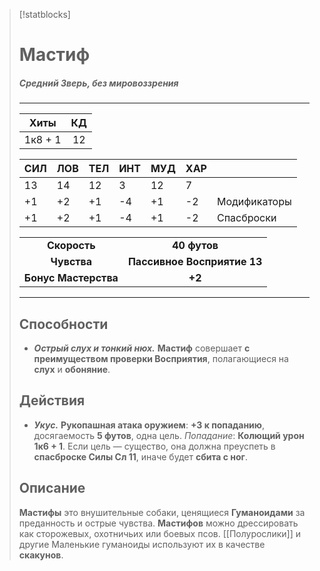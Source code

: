 >[!statblocks]
># Мастиф
>##### Средний Зверь, без мировоззрения
>---
>| Хиты | КД |
>| :---: | :---: |
>| 1к8 + 1 | 12 |
>
>| **СИЛ** | **ЛОВ** | **ТЕЛ** | **ИНТ** | **МУД** | **ХАР** | |
>| ------ | ------- | ------ | ------ | ------- | ------ | ------ |
>| 13 | 14 | 12 | 3 | 12 | 7 | |
>| +1 | +2 | +1 | -4 | +1 | -2 | Модификаторы |
>| +1 | +2 | +1 | -4 | +1 | -2 | Спасброски |
>
>| | |
>| :---: | :---: |
>| **Скорость** | **40 футов** |
>| **Чувства** | **Пассивное Восприятие 13** |
>| **Бонус Мастерства** | **+2** |
>---
>## Способности
>- _**Острый слух и тонкий нюх.**_ **Мастиф** совершает **с преимуществом проверки Восприятия**, полагающиеся на **слух** и **обоняние**.
> ## Действия
>- _**Укус.**_ **Рукопашная атака оружием**: **+3 к попаданию**, досягаемость **5 футов**, одна цель. _Попадание_: **Колющий урон 1к6 + 1**. Если цель — существо, она должна преуспеть в **спасброске Силы Сл 11**, иначе будет **сбита с ног**.
>## Описание
>**Мастифы** это внушительные собаки, ценящиеся **Гуманоидами** за преданность и острые чувства. **Мастифов** можно дрессировать как сторожевых, охотничьих или боевых псов. [[Полурослики]] и другие Маленькие гуманоиды используют их в качестве **скакунов**.
